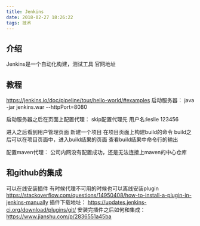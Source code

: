 ```yaml
---
title: Jenkins
date: 2018-02-27 18:26:22
tags: 技术
---
```

## 介绍
Jenkins是一个自动化构建，测试工具 官网地址

## 教程
https://jenkins.io/doc/pipeline/tour/hello-world/#examples 启动服务器： java -jar jenkins.war --httpPort=8080

启动服务器之后在页面上配置代理： skip配置代理先 用户名:leslie 123456

进入之后看到用户管理页面 新建一个项目 在项目页面上构建build的命令 build之后可以在项目页面中，进入build结果的页面 查看build结果中命令行的输出

配置maven代理： 公司内网没有配置成功，还是无法连接上maven的中心仓库

## 和github的集成
可以在线安装插件
有时候代理不可用的时候也可以离线安装plugin https://stackoverflow.com/questions/14950408/how-to-install-a-plugin-in-jenkins-manually 插件下载地址： https://updates.jenkins-ci.org/download/plugins/git/
安装完插件之后如何和集成： https://www.jianshu.com/p/2836551a45ba
